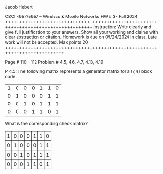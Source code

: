 Jacob Hebert

CSCI 4957/5957 – Wireless & Mobile Networks
HW # 3- Fall 2024
+++++++++++++++++++++++++++++++++++++++++++++++++++++++++++++++++++++++++++++++++++++
Instruction: Write clearly and give full justification to your answers. Show all your working and claims with clear abstraction or citation. Homework is due on 09/24/2024 in class. Late work will not be accepted.  Max points 20
+++++++++++++++++++++++++++++++++++++++++++++++++++++++++++++++++++++++++++

Page # 110 - 112
Problem # 4.5, 4.6, 4.7, 4.18, 4.19


P 4.5: The following matrix represents a generator matrix for a (7,4) block code.
<table>
  <tr>
    <td>1</td> <td>0</td> <td>0</td> <td>0</td> <td>1</td> <td>1</td> <td>0</td>
  </tr>
  <tr>
    <td>0</td> <td>1</td> <td>0</td> <td>0</td> <td>0</td> <td>1</td> <td>1</td>
  </tr>
  <tr>
    <td>0</td> <td>0</td> <td>1</td> <td>0</td> <td>1</td> <td>1</td> <td>1</td>
  </tr>
  <tr>
    <td>0</td> <td>0</td> <td>0</td> <td>1</td> <td>1</td> <td>0</td> <td>1</td>
  </tr>
</table>

What is the corresponding check matrix?


<table style="border-collapse: collapse;">
  <tr>
    <td style="border: 1px solid black; padding: 5px;">1</td> <td style="border: 1px solid black; padding: 5px;">0</td> <td style="border: 1px solid black; padding: 5px;">0</td> <td style="border: 1px solid black; padding: 5px;">0</td> <td style="border: 1px solid black; padding: 5px;">1</td> <td style="border: 1px solid black; padding: 5px;">1</td> <td style="border: 1px solid black; padding: 5px;">0</td>
  </tr>
  <tr>
    <td style="border: 1px solid black; padding: 5px;">0</td> <td style="border: 1px solid black; padding: 5px;">1</td> <td style="border: 1px solid black; padding: 5px;">0</td> <td style="border: 1px solid black; padding: 5px;">0</td> <td style="border: 1px solid black; padding: 5px;">0</td> <td style="border: 1px solid black; padding: 5px;">1</td> <td style="border: 1px solid black; padding: 5px;">1</td>
  </tr>
  <tr>
    <td style="border: 1px solid black; padding: 5px;">0</td> <td style="border: 1px solid black; padding: 5px;">0</td> <td style="border: 1px solid black; padding: 5px;">1</td> <td style="border: 1px solid black; padding: 5px;">0</td> <td style="border: 1px solid black; padding: 5px;">1</td> <td style="border: 1px solid black; padding: 5px;">1</td> <td style="border: 1px solid black; padding: 5px;">1</td>
  </tr>
  <tr>
    <td style="border: 1px solid black; padding: 5px;">0</td> <td style="border: 1px solid black; padding: 5px;">0</td> <td style="border: 1px solid black; padding: 5px;">0</td> <td style="border: 1px solid black; padding: 5px;">1</td> <td style="border: 1px solid black; padding: 5px;">1</td> <td style="border: 1px solid black; padding: 5px;">0</td> <td style="border: 1px solid black; padding: 5px;">1</td>
  </tr>
</table>

